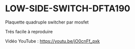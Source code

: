 # LOW-SIDE-SWITCH-DFTA190
Plaquette quadruple switcher par mosfet

Trés facile à reproduire

Vidéo YouTube : https://youtu.be/jO0cnFf_pxk

